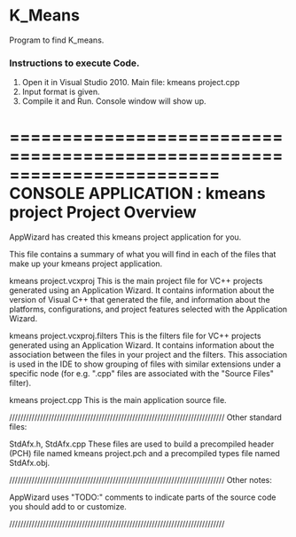 # K_Means
Program to find K_means.
### Instructions to execute Code.
1. Open it in Visual Studio 2010. Main file: kmeans project.cpp
2. Input format is given.
3. Compile it and Run. Console window will show up.
	
========================================================================
    CONSOLE APPLICATION : kmeans project Project Overview
========================================================================

AppWizard has created this kmeans project application for you.

This file contains a summary of what you will find in each of the files that
make up your kmeans project application.


kmeans project.vcxproj
    This is the main project file for VC++ projects generated using an Application Wizard.
    It contains information about the version of Visual C++ that generated the file, and
    information about the platforms, configurations, and project features selected with the
    Application Wizard.

kmeans project.vcxproj.filters
    This is the filters file for VC++ projects generated using an Application Wizard. 
    It contains information about the association between the files in your project 
    and the filters. This association is used in the IDE to show grouping of files with
    similar extensions under a specific node (for e.g. ".cpp" files are associated with the
    "Source Files" filter).

kmeans project.cpp
    This is the main application source file.

/////////////////////////////////////////////////////////////////////////////
Other standard files:

StdAfx.h, StdAfx.cpp
    These files are used to build a precompiled header (PCH) file
    named kmeans project.pch and a precompiled types file named StdAfx.obj.

/////////////////////////////////////////////////////////////////////////////
Other notes:

AppWizard uses "TODO:" comments to indicate parts of the source code you
should add to or customize.

/////////////////////////////////////////////////////////////////////////////
